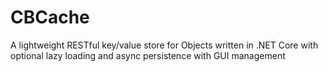 # CBCache
A lightweight RESTful key/value store for Objects written in .NET Core with optional lazy loading and async persistence with GUI management
